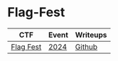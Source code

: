 # Flag-Fest

<table>
    <thead>
        <tr>
            <th>CTF</th>
            <th>Event</th>
            <th>Writeups</th>
        </tr>
    </thead>
    <tbody>
        <tr>
            <td rowspan=8><a href="https://github.com/ehtcommunity/FlagFest/">Flag Fest</a></td>
            <td><a href="https://github.com/ehtcommunity/FlagFest/2024/">2024</a></td>
            <td><a href="https://github.com/ehtcommunity/FlagFest/" target="_blank">Github</a></td>            
        </tr>
    </tbody>
</table>

